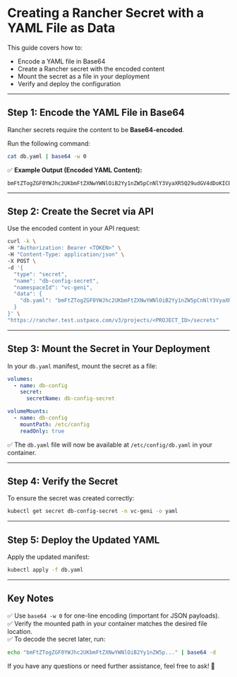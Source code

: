 # **Creating a Rancher Secret with a YAML File as Data**

This guide covers how to:
- Encode a YAML file in Base64
- Create a Rancher secret with the encoded content
- Mount the secret as a file in your deployment
- Verify and deploy the configuration

---

## **Step 1: Encode the YAML File in Base64**
Rancher secrets require the content to be **Base64-encoded**.

Run the following command:

```bash
cat db.yaml | base64 -w 0
```

✅ **Example Output (Encoded YAML Content):**
```
bmFtZTogZGF0YWJhc2UKbmFtZXNwYWNlOiB2Yy1nZW5pCnNlY3VyaXR5Q29udGV4dDoKICBydW5Bc1VzZXI6IDAKcmVwbGljYXM6IDEKZW5hYmxlZDogdHJ1ZQp...
```

---

## **Step 2: Create the Secret via API**
Use the encoded content in your API request:

```bash
curl -k \
-H "Authorization: Bearer <TOKEN>" \
-H "Content-Type: application/json" \
-X POST \
-d '{
  "type": "secret",
  "name": "db-config-secret",
  "namespaceId": "vc-geni",
  "data": {
    "db.yaml": "bmFtZTogZGF0YWJhc2UKbmFtZXNwYWNlOiB2Yy1nZW5pCnNlY3VyaXR5Q29udGV4dDoKICBydW5Bc1VzZXI6IDAKcmVwbGljYXM6IDEKZW5hYmxlZDogdHJ1ZQp..."
  }
}' \
"https://rancher.test.ustpace.com/v3/projects/<PROJECT_ID>/secrets"
```

---

## **Step 3: Mount the Secret in Your Deployment**
In your `db.yaml` manifest, mount the secret as a file:

```yaml
volumes:
  - name: db-config
    secret:
      secretName: db-config-secret

volumeMounts:
  - name: db-config
    mountPath: /etc/config
    readOnly: true
```

✅ The `db.yaml` file will now be available at `/etc/config/db.yaml` in your container.

---

## **Step 4: Verify the Secret**
To ensure the secret was created correctly:

```bash
kubectl get secret db-config-secret -n vc-geni -o yaml
```

---

## **Step 5: Deploy the Updated YAML**
Apply the updated manifest:

```bash
kubectl apply -f db.yaml
```

---

## **Key Notes**
✅ Use `base64 -w 0` for one-line encoding (important for JSON payloads).  
✅ Verify the mounted path in your container matches the desired file location.  
✅ To decode the secret later, run:  

```bash
echo "bmFtZTogZGF0YWJhc2UKbmFtZXNwYWNlOiB2Yy1nZW5p..." | base64 -d
```

If you have any questions or need further assistance, feel free to ask! 🚀

